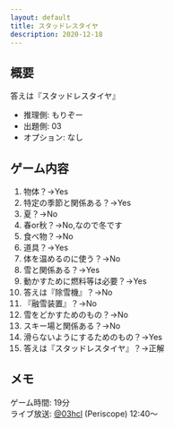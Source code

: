 ```yaml
---
layout: default
title: スタッドレスタイヤ
description: 2020-12-18
---
```


## 概要

答えは『スタッドレスタイヤ』

- 推理側: もりぞー
- 出題側: 03
- オプション: なし

## ゲーム内容

1. 物体？→Yes
2. 特定の季節と関係ある？→Yes
3. 夏？→No
4. 春or秋？→No,なので冬です
5. 食べ物？→No
6. 道具？→Yes
7. 体を温めるのに使う？→No
8. 雪と関係ある？→Yes
9. 動かすために燃料等は必要？→Yes
10. 答えは『除雪機』？→No
11. 『融雪装置』？→No
12. 雪をどかすためのもの？→No
13. スキー場と関係ある？→No
14. 滑らないようにするためのもの？→Yes
15. 答えは『スタッドレスタイヤ』？→正解

## メモ

ゲーム時間: 19分  
ライブ放送: [@03hcl](https://www.periscope.tv/03hcl/1yoKMAORlRpKQ?t=12m40s) (Periscope) 12:40～
